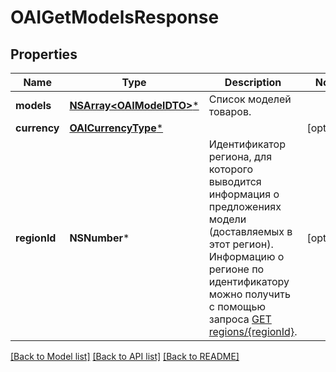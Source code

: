 # OAIGetModelsResponse

## Properties
Name | Type | Description | Notes
------------ | ------------- | ------------- | -------------
**models** | [**NSArray&lt;OAIModelDTO&gt;***](OAIModelDTO.md) | Список моделей товаров. | 
**currency** | [**OAICurrencyType***](OAICurrencyType.md) |  | [optional] 
**regionId** | **NSNumber*** | Идентификатор региона, для которого выводится информация о предложениях модели (доставляемых в этот регион).  Информацию о регионе по идентификатору можно получить с помощью запроса [GET regions/{regionId}](../../reference/regions/searchRegionsById.md).  | [optional] 

[[Back to Model list]](../README.md#documentation-for-models) [[Back to API list]](../README.md#documentation-for-api-endpoints) [[Back to README]](../README.md)


